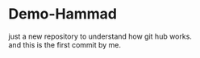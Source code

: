 # Demo-Hammad
just a new repository to understand how git hub works.
<br>
and this is the first commit by me.
